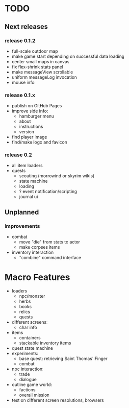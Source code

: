 # TODO

## Next releases

### release 0.1.2
- full-scale outdoor map
- make game start depending on successful data loading
- center small maps in canvas
- fix flex-shrink stats panel
- make messageView scrollable
- uniform messageLog invocation
- mouse info

### release 0.1.x
- publish on GitHub Pages
- improve side info:
	- hamburger menu
	- about
	- instructions
	- version
- find player image
- find/make logo and favicon


### release 0.2
- all item loaders
- quests
	- scouting (morrowind or skyrim wikis)
	- state machine
	- loading
	- ? event notification/scripting
	- journal ui


## Unplanned
### Improvements
- combat
	- move "die" from stats to actor
	- make corpses items
- inventory interaction
	- "combine" command interface


# Macro Features
- loaders
	- npc/monster
	- herbs
	- books
	- relics
	- quests
- different screens:
	- char info
- items
	- containers
	- stackable inventory items
- quest state machine
- experiments:
	- base quest: retrieving Saint Thomas' Finger
	- combat
- npc interaction:
	- trade
	- dialogue
- outline game world:
	- factions
	- overall mission
- test on different screen resolutions, browsers

